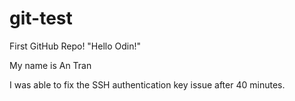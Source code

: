 # git-test
First GitHub Repo!
"Hello Odin!"

My name is An Tran

I was able to fix the SSH authentication key issue after 40 minutes.
